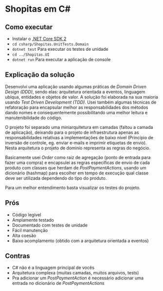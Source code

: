 # Shopitas em C\#

## Como executar

- Instalar o [.NET Core SDK 2](https://www.microsoft.com/net/download)
- `cd csharp/Shopitas.UnitTests.Domain`
- `dotnet test` Para executar os testes de unidade
- `cd ../Shopitas.UI`
- `dotnet run` Para executar a aplicação de console

## Explicação da solução

Desenvolvi uma aplicação usando algumas práticas de *Domain Driven Design (DDD)*, sendo elas: arquitetura orientada a eventos, linguagem ubíqua, entidades e objetos de valor. A solução foi elaborada na sua maioria usando *Test Driven Development (TDD)*. Usei também algumas técnicas de refatoração para encapsular melhor as responsabilidades dos métodos dando nomes e consequentemente possibilitando uma melhor leitura e manutenibilidade do código.

O projeto foi separado uma miniarquitetura em camadas (faltou a camada de aplicação), deixando para o projeto de infraestrutura apenas as responsabilidades relativas a implementações de baixo nível (Princípio de inversão de controle, eg. enviar e-mails e imprimir etiquetas de envio). Nesta arquitetura o projeto de dominio representa as regras do negócio.
    
Basicamente usei *Order* como raiz de agregação (ponto de entrada para fazer uma compra) e encapsulei as regras específicas de envio de cada produto com classes que herdam de *PostPaymentActions*, usando um dicionário (hashmap) para escolher em tempo de execução qual classe deve ser utilizada dependendo do tipo do produto.

Para um melhor entendimento basta visualizar os testes do projeto.

## Prós

- Código legível
- Amplamente testado
- Documentado com testes de unidade
- Fácil manutenção
- Alta coesão
- Baixo acomplamento (obtido com a arquitetura orientada a eventos)

## Contras

- C# não é a linguagem principal de vocês
- Arquitetura complexa (muitas camadas, muitos arquivos, tests)
- Pra adicionar um *PostPaymentAction* é necessário adicionar uma entrada no dicionário de *PostPaymentActions*
